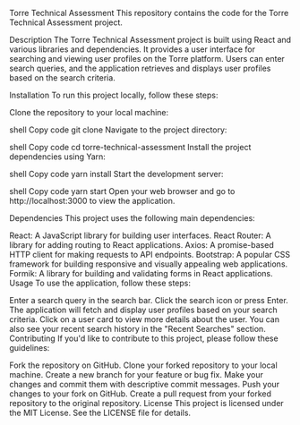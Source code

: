 Torre Technical Assessment
This repository contains the code for the Torre Technical Assessment project.

Description
The Torre Technical Assessment project is built using React and various libraries and dependencies. It provides a user interface for searching and viewing user profiles on the Torre platform. Users can enter search queries, and the application retrieves and displays user profiles based on the search criteria.

Installation
To run this project locally, follow these steps:

Clone the repository to your local machine:

shell
Copy code
git clone <repository-url>
Navigate to the project directory:

shell
Copy code
cd torre-technical-assessment
Install the project dependencies using Yarn:

shell
Copy code
yarn install
Start the development server:

shell
Copy code
yarn start
Open your web browser and go to http://localhost:3000 to view the application.

Dependencies
This project uses the following main dependencies:

React: A JavaScript library for building user interfaces.
React Router: A library for adding routing to React applications.
Axios: A promise-based HTTP client for making requests to API endpoints.
Bootstrap: A popular CSS framework for building responsive and visually appealing web applications.
Formik: A library for building and validating forms in React applications.
Usage
To use the application, follow these steps:

Enter a search query in the search bar.
Click the search icon or press Enter.
The application will fetch and display user profiles based on your search criteria.
Click on a user card to view more details about the user.
You can also see your recent search history in the "Recent Searches" section.
Contributing
If you'd like to contribute to this project, please follow these guidelines:

Fork the repository on GitHub.
Clone your forked repository to your local machine.
Create a new branch for your feature or bug fix.
Make your changes and commit them with descriptive commit messages.
Push your changes to your fork on GitHub.
Create a pull request from your forked repository to the original repository.
License
This project is licensed under the MIT License. See the LICENSE file for details.
